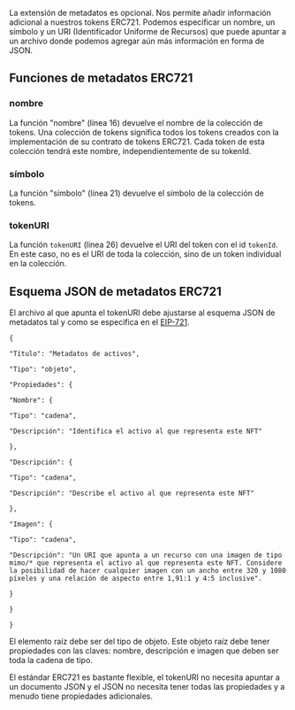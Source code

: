 La extensión de metadatos es opcional. Nos permite añadir información adicional a nuestros tokens ERC721. Podemos especificar un nombre, un símbolo y un URI (Identificador Uniforme de Recursos) que puede apuntar a un archivo donde podemos agregar aún más información en forma de JSON.

## Funciones de metadatos ERC721

### nombre

La función "nombre" (línea 16) devuelve el nombre de la colección de tokens. Una colección de tokens significa todos los tokens creados con la implementación de su contrato de tokens ERC721. Cada token de esta colección tendrá este nombre, independientemente de su tokenId.

### símbolo

La función "símbolo" (línea 21) devuelve el símbolo de la colección de tokens.

### tokenURI

La función `tokenURI` (línea 26) devuelve el URI del token con el id `tokenId`. En este caso, no es el URI de toda la colección, sino de un token individual en la colección.

## Esquema JSON de metadatos ERC721

El archivo al que apunta el tokenURI debe ajustarse al esquema JSON de metadatos tal y como se especifica en el <a href="https://eips.ethereum.org/EIPS/eip-721#specification" target="_blank">EIP-721</a>.

```
{

"Título": "Metadatos de activos",

"Tipo": "objeto",

"Propiedades": {

"Nombre": {

"Tipo": "cadena",

"Descripción": "Identifica el activo al que representa este NFT"

},

"Descripción": {

"Tipo": "cadena",

"Descripción": "Describe el activo al que representa este NFT"

},

"Imagen": {

"Tipo": "cadena",

"Descripción": "Un URI que apunta a un recurso con una imagen de tipo mimo/* que representa el activo al que representa este NFT. Considere la posibilidad de hacer cualquier imagen con un ancho entre 320 y 1080 píxeles y una relación de aspecto entre 1,91:1 y 4:5 inclusive".

}

}

}
```

El elemento raíz debe ser del tipo de objeto. Este objeto raíz debe tener propiedades con las claves: nombre, descripción e imagen que deben ser toda la cadena de tipo.

El estándar ERC721 es bastante flexible, el tokenURI no necesita apuntar a un documento JSON y el JSON no necesita tener todas las propiedades y a menudo tiene propiedades adicionales.